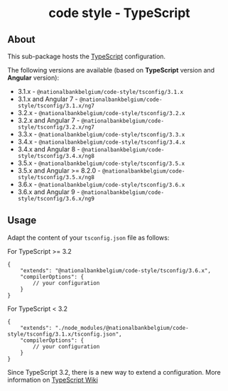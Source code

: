 <h1 align="center">
   code style - TypeScript
</h1>

## About

This sub-package hosts the [TypeScript](https://www.typescriptlang.org/) configuration.

The following versions are available (based on **TypeScript** version and **Angular** version):

-   3.1.x - `@nationalbankbelgium/code-style/tsconfig/3.1.x`
-   3.1.x and Angular 7 - `@nationalbankbelgium/code-style/tsconfig/3.1.x/ng7`
-   3.2.x - `@nationalbankbelgium/code-style/tsconfig/3.2.x`
-   3.2.x and Angular 7 - `@nationalbankbelgium/code-style/tsconfig/3.2.x/ng7`
-   3.3.x - `@nationalbankbelgium/code-style/tsconfig/3.3.x`
-   3.4.x - `@nationalbankbelgium/code-style/tsconfig/3.4.x`
-   3.4.x and Angular 8 - `@nationalbankbelgium/code-style/tsconfig/3.4.x/ng8`
-   3.5.x - `@nationalbankbelgium/code-style/tsconfig/3.5.x`
-   3.5.x and Angular >= 8.2.0 - `@nationalbankbelgium/code-style/tsconfig/3.5.x/ng8`
-   3.6.x - `@nationalbankbelgium/code-style/tsconfig/3.6.x`
-   3.6.x and Angular 9 - `@nationalbankbelgium/code-style/tsconfig/3.6.x/ng9`

## Usage

Adapt the content of your `tsconfig.json` file as follows:

For TypeScript >= 3.2

```text
{
	"extends": "@nationalbankbelgium/code-style/tsconfig/3.6.x",
	"compilerOptions": {
		// your configuration
	}
}
```

For TypeScript < 3.2

```text
{
	"extends": "./node_modules/@nationalbankbelgium/code-style/tsconfig/3.1.x/tsconfig.json",
	"compilerOptions": {
		// your configuration
	}
}
```

Since TypeScript 3.2, there is a new way to extend a configuration. More information on [TypeScript Wiki](https://github.com/microsoft/TypeScript/wiki/What%27s-new-in-TypeScript#tsconfigjson-inheritance-via-nodejs-packages)
